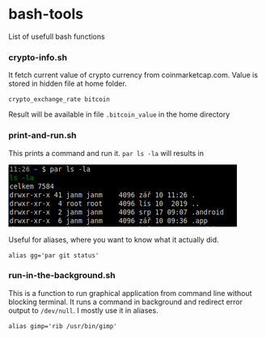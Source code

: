 # bash-tools
List of usefull bash functions

### crypto-info.sh
It fetch current value of crypto currency from coinmarketcap.com.
Value is stored in hidden file at home folder.

```
crypto_exchange_rate bitcoin
```
Result will be available in file `.bitcoin_value` in the home directory

### print-and-run.sh
This prints a command and run it. `par ls -la` will results in

![par example](https://github.com/machaj/bash-tools/blob/master/docs/par-2020-09-10.png?raw=true "par example")


Useful for aliases, where you want to know what it actually did.

```
alias gg='par git status'

```

### run-in-the-background.sh
This is a function to run graphical application from command line without blocking terminal.
It runs a command in background and redirect error output to `/dev/null`.
I mostly use it in aliases. 
```
alias gimp='rib /usr/bin/gimp'
```


